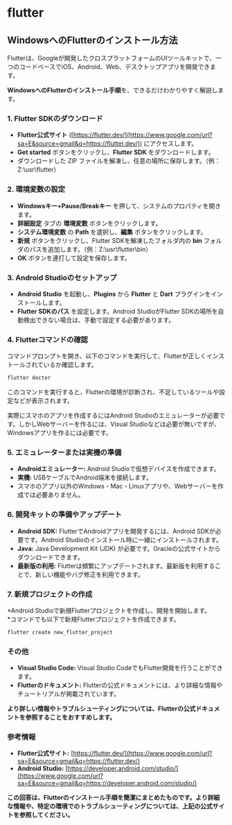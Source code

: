 # flutter
## WindowsへのFlutterのインストール方法

Flutterは、Googleが開発したクロスプラットフォームのUIツールキットで、一つのコードベースでiOS、Android、Web、デスクトップアプリを開発できます。

**WindowsへのFlutterのインストール手順**を、できるだけわかりやすく解説します。

### 1\. Flutter SDKのダウンロード

  * **Flutter公式サイト** ([https://flutter.dev/](https://www.google.com/url?sa=E&source=gmail&q=https://flutter.dev/)) にアクセスします。
  * **Get started** ボタンをクリックし、**Flutter SDK** をダウンロードします。
  * ダウンロードした ZIP ファイルを解凍し、任意の場所に保存します。（例：Z:\\usr\\flutter）

### 2\. 環境変数の設定

  * **Windowsキー+Pause/Breakキー** を押して、システムのプロパティを開きます。
  * **詳細設定** タブの **環境変数** ボタンをクリックします。
  * **システム環境変数** の **Path** を選択し、**編集** ボタンをクリックします。
  * **新規** ボタンをクリックし、Flutter SDKを解凍したフォルダ内の **bin** フォルダのパスを追加します。（例：Z:\\usr\\flutter\\bin）
  * **OK** ボタンを連打して設定を保存します。

### 3\. Android Studioのセットアップ

  * **Android Studio** を起動し、**Plugins** から **Flutter** と **Dart** プラグインをインストールします。
  * **Flutter SDKのパス** を設定します。Android StudioがFlutter SDKの場所を自動検出できない場合は、手動で設定する必要があります。

### 4\. Flutterコマンドの確認

コマンドプロンプトを開き、以下のコマンドを実行して、Flutterが正しくインストールされているか確認します。

```bash
flutter doctor
```
このコマンドを実行すると、Flutterの環境が診断され、不足しているツールや設定などが表示されます。   

実際にスマホのアプリを作成するにはAndroid Studioのエミュレーターが必要です。しかしWebサーバーを作るには、Visual Studioなどは必要が無いですが、Windowsアプリを作るには必要です。

### 5\. エミュレーターまたは実機の準備

  * **Androidエミュレーター:** Android Studioで仮想デバイスを作成できます。
  * **実機:** USBケーブルでAndroid端末を接続します。
  * スマホのアプリ以外のWindows・Mac・Linuxアプリや、Webサーバーを作成では必要ありません。

### 6\. 開発キットの準備やアップデート

  * **Android SDK:** FlutterでAndroidアプリを開発するには、Android SDKが必要です。Android Studioのインストール時に一緒にインストールされます。
  * **Java:** Java Development Kit (JDK) が必要です。Oracleの公式サイトからダウンロードできます。
  * **最新版の利用:** Flutterは頻繁にアップデートされます。最新版を利用することで、新しい機能やバグ修正を利用できます。

### 7\. 新規プロジェクトの作成

  *Android Studioで新規Flutterプロジェクトを作成し、開発を開始します。  
  *コマンドでも以下で新規Flutterプロジェクトを作成できます。
```bash
flutter create new_flutter_project
```
### その他

  * **Visual Studio Code:** Visual Studio CodeでもFlutter開発を行うことができます。
  * **Flutterのドキュメント:** Flutterの公式ドキュメントには、より詳細な情報やチュートリアルが掲載されています。

**より詳しい情報やトラブルシューティングについては、Flutterの公式ドキュメントを参照することをおすすめします。**

### 参考情報

  * **Flutter公式サイト:** [https://flutter.dev/](https://www.google.com/url?sa=E&source=gmail&q=https://flutter.dev/)
  * **Android Studio:** [https://developer.android.com/studio/](https://www.google.com/url?sa=E&source=gmail&q=https://developer.android.com/studio/)

**この回答は、Flutterのインストール手順を簡潔にまとめたものです。より詳細な情報や、特定の環境でのトラブルシューティングについては、上記の公式サイトを参照してください。**
